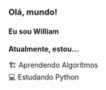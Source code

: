 ### Olá, mundo!

#### Eu sou William

**Atualmente, estou...**

:building_construction: Aprendendo Algorítmos <br>
:computer: Estudando Python <br>
